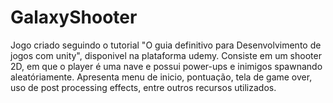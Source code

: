 # GalaxyShooter
 Jogo criado seguindo o tutorial "O guia definitivo para Desenvolvimento de jogos com unity", disponivel na plataforma udemy.
 Consiste em um shooter 2D, em que o player é uma nave e possui power-ups e inimigos spawnando aleatóriamente.
Apresenta menu de inicio, pontuação, tela de game over, uso de post processing effects, entre outros recursos utilizados.
